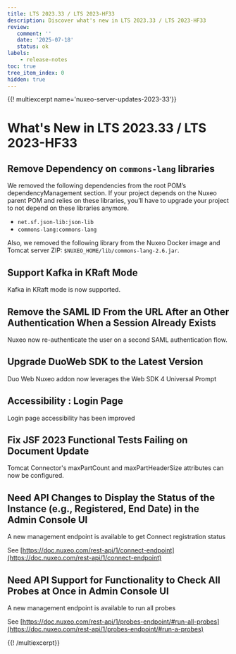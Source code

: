 ```yaml
---
title: LTS 2023.33 / LTS 2023-HF33
description: Discover what's new in LTS 2023.33 / LTS 2023-HF33
review:
   comment: ''
   date: '2025-07-18'
   status: ok
labels:
    - release-notes
toc: true
tree_item_index: 0
hidden: true
---
```


{{! multiexcerpt name='nuxeo-server-updates-2023-33'}}
# What's New in LTS 2023.33 / LTS 2023-HF33

## Remove Dependency on `commons-lang` libraries

We removed the following dependencies from the root POM’s dependencyManagement section. If your project depends on the Nuxeo parent POM and relies on these libraries, you’ll have to upgrade your project to not depend on these libraries anymore.

* `net.sf.json-lib:json-lib`
* `commons-lang:commons-lang`

Also, we removed the following library from the Nuxeo Docker image and Tomcat server ZIP: `$NUXEO_HOME/lib/commons-lang-2.6.jar`.

## Support Kafka in KRaft Mode

Kafka in KRaft mode is now supported.

## Remove the SAML ID From the URL After an Other Authentication When a Session Already Exists

Nuxeo now re-authenticate the user on a second SAML authentication flow.

## Upgrade DuoWeb SDK to the Latest Version

Duo Web Nuxeo addon now leverages the Web SDK 4 Universal Prompt 

## Accessibility : Login Page

Login page accessibility has been improved

## Fix JSF 2023 Functional Tests Failing on Document Update

Tomcat Connector's maxPartCount and maxPartHeaderSize attributes can now be configured.

## Need API Changes to Display the Status of the Instance (e.g., Registered, End Date) in the Admin Console UI

A new management endpoint is available to get Connect registration status

See [https://doc.nuxeo.com/rest-api/1/connect-endpoint](https://doc.nuxeo.com/rest-api/1/connect-endpoint)

## Need API Support for Functionality to Check All Probes at Once in Admin Console UI

A new management endpoint is available to run all probes

See [https://doc.nuxeo.com/rest-api/1/probes-endpoint/#run-all-probes](https://doc.nuxeo.com/rest-api/1/probes-endpoint/#run-a-probes) 


{{! /multiexcerpt}}
